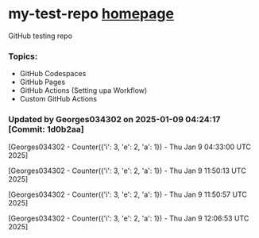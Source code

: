 # my-test-repo <a href="https://georges034302.github.io/my-test-repo-custom-actions-docker/"> homepage</a>

GitHub testing repo 

### Topics:
* GitHub Codespaces
* GitHub Pages
* GitHub Actions (Setting upa Workflow)
* Custom GitHub Actions


### Updated by Georges034302 on 2025-01-09 04:24:17 [Commit: 1d0b2aa]

[Georges034302 - Counter({'i': 3, 'e': 2, 'a': 1}) - Thu Jan  9 04:33:00 UTC 2025]

[Georges034302 - Counter({'i': 3, 'e': 2, 'a': 1}) - Thu Jan  9 11:50:13 UTC 2025]

[Georges034302 - Counter({'i': 3, 'e': 2, 'a': 1}) - Thu Jan  9 11:50:57 UTC 2025]

[Georges034302 - Counter({'i': 3, 'e': 2, 'a': 1}) - Thu Jan  9 12:06:53 UTC 2025]
